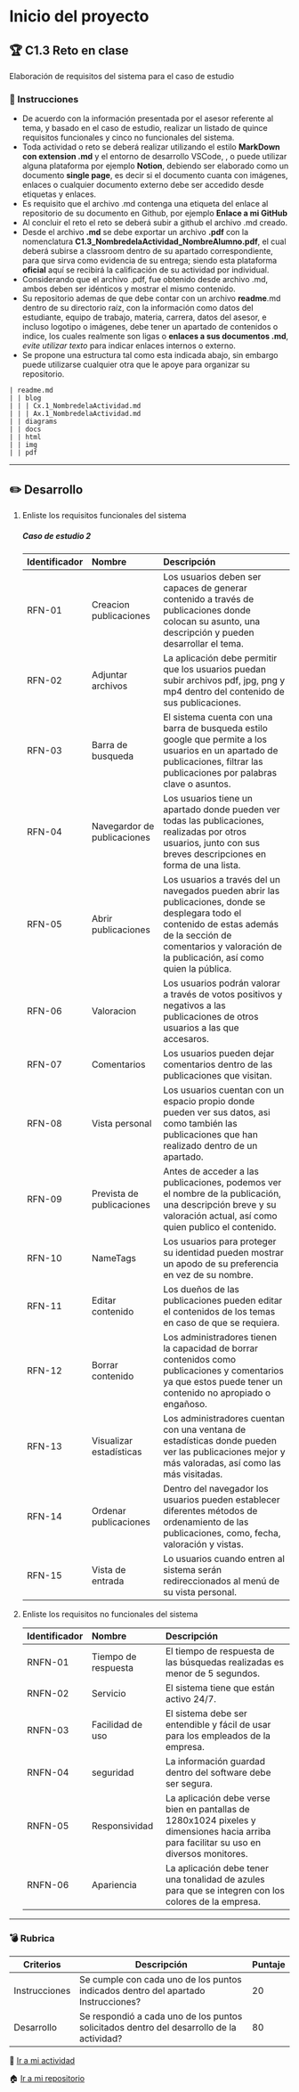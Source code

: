 # Inicio del proyecto

## :trophy: C1.3 Reto en clase

Elaboración de requisitos del sistema para el caso de estudio

### :blue_book: Instrucciones

- De acuerdo con la información presentada por el asesor referente al tema, y basado en el caso de estudio, realizar un listado de quince requisitos funcionales y cinco no funcionales del sistema.
- Toda actividad o reto se deberá realizar utilizando el estilo **MarkDown con extension .md** y el entorno de desarrollo VSCode, , o puede utilizar alguna plataforma por ejemplo **Notion**, debiendo ser elaborado como un documento **single page**, es decir si el documento cuanta con imágenes, enlaces o cualquier documento externo debe ser accedido desde etiquetas y enlaces.
- Es requisito que el archivo .md contenga una etiqueta del enlace al repositorio de su documento en Github, por ejemplo **Enlace a mi GitHub**
- Al concluir el reto el reto se deberá subir a github el archivo .md creado.
- Desde el archivo **.md** se debe exportar un archivo **.pdf** con la nomenclatura **C1.3_NombredelaActividad_NombreAlumno.pdf**, el cual deberá subirse a classroom dentro de su apartado correspondiente, para que sirva como evidencia de su entrega; siendo esta plataforma **oficial** aquí se recibirá la calificación de su actividad por individual.
- Considerando que el archivo .pdf, fue obtenido desde archivo .md, ambos deben ser idénticos y mostrar el mismo contenido.
- Su repositorio ademas de que debe contar con un archivo **readme**.md dentro de su directorio raíz, con la información como datos del estudiante, equipo de trabajo, materia, carrera, datos del asesor, e incluso logotipo o imágenes, debe tener un apartado de contenidos o indice, los cuales realmente son ligas o **enlaces a sus documentos .md**, _evite utilizar texto_ para indicar enlaces internos o externo.
- Se propone una estructura tal como esta indicada abajo, sin embargo puede utilizarse cualquier otra que le apoye para organizar su repositorio.

```
| readme.md
| | blog
| | | Cx.1_NombredelaActividad.md
| | | Ax.1_NombredelaActividad.md
| | diagrams
| | docs
| | html
| | img
| | pdf    
```

___

## :pencil2: Desarrollo

1. Enliste los requisitos funcionales del sistema

    ##### Caso de estudio 2
   
    Identificador | Nombre | Descripción
    :--|:--|:--
    RFN-01|Creacion publicaciones| Los usuarios deben ser capaces de generar contenido a través de publicaciones donde colocan su asunto, una descripción y pueden desarrollar el tema.
    RFN-02|Adjuntar archivos|La aplicación debe permitir que los usuarios puedan subir archivos pdf, jpg, png y mp4 dentro del contenido de sus publicaciones.
    RFN-03|Barra de busqueda|El sistema cuenta con una barra de busqueda estilo google que permite a los usuarios en un apartado de publicaciones, filtrar las publicaciones por palabras clave o asuntos.
    RFN-04|Navegardor de publicaciones|Los usuarios tiene un apartado donde pueden ver todas las publicaciones, realizadas por otros usuarios, junto con sus breves descripciones en forma de una lista.
    RFN-05|Abrir publicaciones|Los usuarios a través del un navegados pueden abrir las publicaciones, donde se desplegara todo el contenido de estas además de la sección de comentarios y valoración de la publicación, así como quien la pública.
    RFN-06|Valoracion|Los usuarios podrán valorar a través de votos positivos y negativos a las publicaciones de otros usuarios a las que accesaros.
    RFN-07|Comentarios|Los usuarios pueden dejar comentarios dentro de las publicaciones que visitan.
    RFN-08|Vista personal|Los usuarios cuentan con un espacio propio donde pueden ver sus datos, asi como también las publicaciones que han realizado dentro de un apartado.
    RFN-09|Prevista de publicaciones|Antes de acceder a las publicaciones, podemos ver el nombre de la publicación, una descripción breve y su valoración actual, así como quien publico el contenido.
    RFN-10|NameTags|Los usuarios para proteger su identidad pueden mostrar un apodo de su preferencia en vez de su nombre.
    RFN-11|Editar contenido|Los dueños de las publicaciones pueden editar el contenidos de los temas en caso de que se requiera.
    RFN-12|Borrar contenido|Los administradores tienen la capacidad de borrar contenidos como publicaciones y comentarios ya que estos puede tener un contenido no apropiado o engañoso.
    RFN-13|Visualizar estadísticas|Los administradores cuentan con una ventana de estadísticas donde pueden ver las publicaciones mejor y más valoradas, así como las más visitadas.
    RFN-14|Ordenar publicaciones|Dentro del navegador los usuarios pueden establecer diferentes métodos de ordenamiento de las publicaciones, como, fecha, valoración y vistas.
    RFN-15|Vista de entrada|Lo usuarios cuando entren al sistema serán redireccionados al menú de su vista personal.

 
2. Enliste los requisitos no funcionales del sistema
   
    Identificador | Nombre | Descripción
    :--|:--|:--
    RNFN-01|Tiempo de respuesta|El tiempo de respuesta de las búsquedas realizadas es menor de 5 segundos.
    RNFN-02|Servicio|El sistema tiene que están activo 24/7.
    RNFN-03|Facilidad de uso|El sistema debe ser entendible y fácil de usar para los empleados de la empresa.
    RNFN-04|seguridad|La información guardad dentro del software debe ser segura.
    RNFN-05|Responsividad|La aplicación debe verse bien en pantallas de 1280x1024 pixeles y dimensiones hacia arriba para facilitar su uso en diversos monitores.
    RNFN-06|Apariencia|La aplicación debe tener una tonalidad de azules para que se integren con los colores de la empresa.

___

### :bomb: Rubrica

| Criterios     | Descripción                                                                                  | Puntaje |
| ------------- | -------------------------------------------------------------------------------------------- | ------- |
| Instrucciones | Se cumple con cada uno de los puntos indicados dentro del apartado Instrucciones?            | 20 |
| Desarrollo    | Se respondió a cada uno de los puntos solicitados dentro del desarrollo de la actividad?     | 80      |

:book: [Ir a mi actividad ](https://github.com/CotaVilla/AnalisisAvanzadoDeSoftware_Feb21-Jul21/blob/main/blog/C1.3_Requisitos_del_sistema_para_el_caso_de_estudio_CotaVillaEdyJesusManuel.md)

:house: [Ir a mi repositorio ](https://github.com/CotaVilla/AnalisisAvanzadoDeSoftware_Feb21-Jul21)